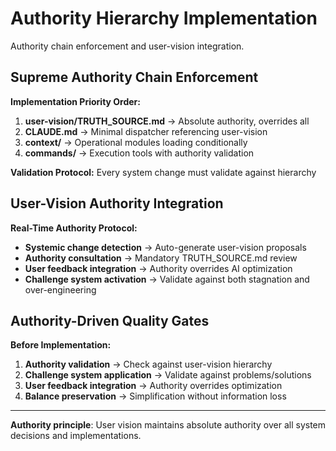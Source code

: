 # Authority Hierarchy Implementation

Authority chain enforcement and user-vision integration.

## Supreme Authority Chain Enforcement
**Implementation Priority Order:**
1. **user-vision/TRUTH_SOURCE.md** → Absolute authority, overrides all
2. **CLAUDE.md** → Minimal dispatcher referencing user-vision
3. **context/** → Operational modules loading conditionally
4. **commands/** → Execution tools with authority validation

**Validation Protocol:** Every system change must validate against hierarchy

## User-Vision Authority Integration
**Real-Time Authority Protocol:**
- **Systemic change detection** → Auto-generate user-vision proposals
- **Authority consultation** → Mandatory TRUTH_SOURCE.md review
- **User feedback integration** → Authority overrides AI optimization
- **Challenge system activation** → Validate against both stagnation and over-engineering

## Authority-Driven Quality Gates
**Before Implementation:**
1. **Authority validation** → Check against user-vision hierarchy
2. **Challenge system application** → Validate against problems/solutions
3. **User feedback integration** → Authority overrides optimization
4. **Balance preservation** → Simplification without information loss

---

**Authority principle**: User vision maintains absolute authority over all system decisions and implementations.